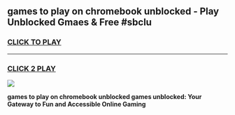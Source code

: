 
## games to play on chromebook unblocked - Play Unblocked Gmaes & Free #sbclu
<h3>
<a href="https://news.freeplayer.one?title=games_to_play_on_chromebook_unblocked&ref=03M">CLICK TO PLAY</a></h3>
<hr>

<h3>
<a href="https://news.freeplayer.one?title=games_to_play_on_chromebook_unblocked&ref=03M">CLICK 2 PLAY</a>
  
</h3>

<a href="https://news.freeplayer.one?title=games_to_play_on_chromebook_unblocked&ref=03M"><img src="https://clearcache.store/games.png"></a>


**games to play on chromebook unblocked games unblocked: Your Gateway to Fun and Accessible Online Gaming**
